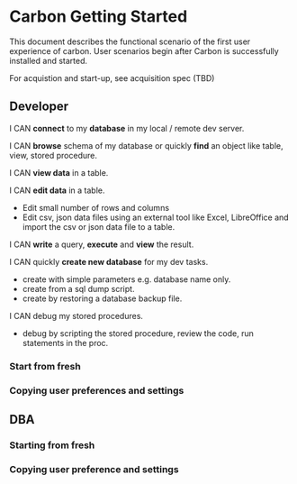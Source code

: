 # Carbon Getting Started

This document describes the functional scenario of the first user experience of carbon. User scenarios begin after Carbon is successfully installed and started. 

For acquistion and start-up, see acquisition spec (TBD)

## Developer

I CAN **connect** to my **database** in my local / remote dev server.

I CAN **browse** schema of my database or quickly **find** an object like table, view, stored procedure.

I CAN **view data** in a table.

I CAN **edit data** in a table.
* Edit small number of rows and columns
* Edit csv, json data files using an external tool like Excel, LibreOffice and import the csv or json data file to a table.

I CAN **write** a query, **execute** and **view** the result.

I CAN quickly **create new database** for my dev tasks. 
* create with simple parameters e.g. database name only.
* create from a sql dump script.
* create by restoring a database backup file.

I CAN debug my stored procedures.
* debug by scripting the stored procedure, review the code, run statements in the proc.


### Start from fresh

### Copying user preferences and settings

## DBA

### Starting from fresh


### Copying user preference and settings



